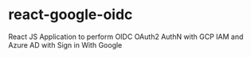 # react-google-oidc
React JS Application to perform OIDC OAuth2 AuthN with GCP IAM and Azure AD with Sign in With Google
